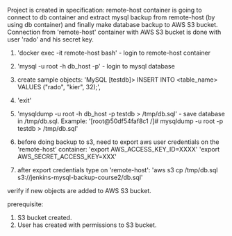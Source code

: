 Project is created in specification:
remote-host container is going to connect to db container and extract mysql backup from remote-host (by using db container) and finally make database backup to AWS S3 bucket.
Connection from 'remote-host' container with AWS S3 bucket is done with user 'rado' and his secret key.

1. 'docker exec -it remote-host bash' - login to remote-host container
2. 'mysql -u root -h db_host -p' - login to mysql database
3. create sample objects:
 'MySQL [testdb]> INSERT INTO <table_name> VALUES ("rado", "kier", 32);', 
4. 'exit'

5. 'mysqldump -u root -h db_host -p testdb > /tmp/db.sql' - save database in /tmp/db.sql.
    Example: '[root@50df54faf8c1 /]# mysqldump -u root -p testdb > /tmp/db.sql'

6. before doing backup to s3, need to export aws user credentials on the 'remote-host' container:
   'export AWS_ACCESS_KEY_ID=XXXX'
   'export AWS_SECRET_ACCESS_KEY=XXX'

7. after export credentials type on 'remote-host':
   'aws s3 cp /tmp/db.sql s3://jenkins-mysql-backup-course2/db.sql'

verify if new objects are added to AWS S3 bucket.

prerequisite:
1. S3 bucket created.
2. User has created with permissions to S3 bucket.
